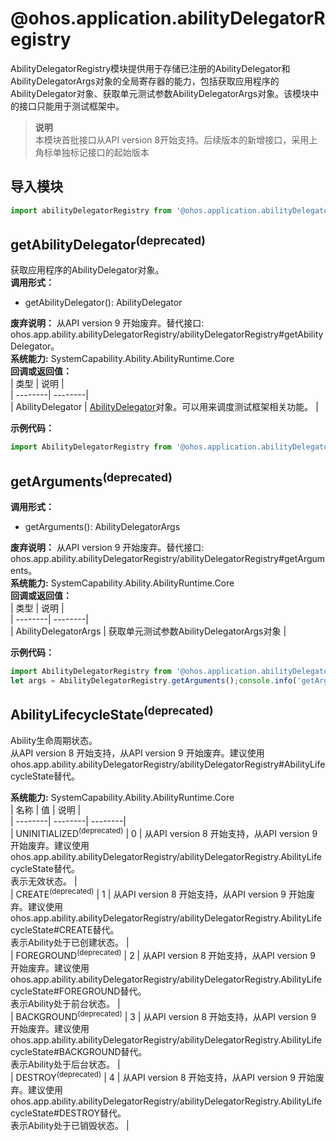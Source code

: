 # @ohos.application.abilityDelegatorRegistry    
AbilityDelegatorRegistry模块提供用于存储已注册的AbilityDelegator和AbilityDelegatorArgs对象的全局寄存器的能力，包括获取应用程序的AbilityDelegator对象、获取单元测试参数AbilityDelegatorArgs对象。该模块中的接口只能用于测试框架中。  
> **说明**   
>本模块首批接口从API version 8开始支持。后续版本的新增接口，采用上角标单独标记接口的起始版本  
  
## 导入模块  
  
```js    
import abilityDelegatorRegistry from '@ohos.application.abilityDelegatorRegistry'    
```  
    
## getAbilityDelegator<sup>(deprecated)</sup>    
获取应用程序的AbilityDelegator对象。  
 **调用形式：**     
- getAbilityDelegator(): AbilityDelegator  
  
 **废弃说明：** 从API version 9 开始废弃。替代接口: ohos.app.ability.abilityDelegatorRegistry/abilityDelegatorRegistry#getAbilityDelegator。  
 **系统能力:**  SystemCapability.Ability.AbilityRuntime.Core    
 **回调或返回值：**     
| 类型 | 说明 |  
| --------| --------|  
| AbilityDelegator | [AbilityDelegator](js-apis-inner-application-abilityDelegator.md#AbilityDelegator)对象。可以用来调度测试框架相关功能。 |  
    
 **示例代码：**   
```ts    
import AbilityDelegatorRegistry from '@ohos.application.abilityDelegatorRegistry';let abilityDelegator = AbilityDelegatorRegistry.getAbilityDelegator();    
```    
  
    
## getArguments<sup>(deprecated)</sup>  
 **调用形式：**     
- getArguments(): AbilityDelegatorArgs  
  
 **废弃说明：** 从API version 9 开始废弃。替代接口: ohos.app.ability.abilityDelegatorRegistry/abilityDelegatorRegistry#getArguments。  
 **系统能力:**  SystemCapability.Ability.AbilityRuntime.Core    
 **回调或返回值：**     
| 类型 | 说明 |  
| --------| --------|  
| AbilityDelegatorArgs | 获取单元测试参数AbilityDelegatorArgs对象 |  
    
 **示例代码：**   
```ts    
import AbilityDelegatorRegistry from '@ohos.application.abilityDelegatorRegistry';  
let args = AbilityDelegatorRegistry.getArguments();console.info('getArguments bundleName: ${args.bundleName}');console.info('getArguments testCaseNames: ${args.testCaseNames}');console.info('getArguments testRunnerClassName: ${args.testRunnerClassName}');    
```    
  
    
## AbilityLifecycleState<sup>(deprecated)</sup>    
Ability生命周期状态。    
从API version 8 开始支持，从API version 9 开始废弃。建议使用ohos.app.ability.abilityDelegatorRegistry/abilityDelegatorRegistry#AbilityLifecycleState替代。    
    
 **系统能力:**  SystemCapability.Ability.AbilityRuntime.Core    
| 名称 | 值 | 说明 |  
| --------| --------| --------|  
| UNINITIALIZED<sup>(deprecated)</sup> | 0 | 从API version 8 开始支持，从API version 9 开始废弃。建议使用ohos.app.ability.abilityDelegatorRegistry/abilityDelegatorRegistry.AbilityLifecycleState替代。<br>表示无效状态。 |  
| CREATE<sup>(deprecated)</sup> | 1 | 从API version 8 开始支持，从API version 9 开始废弃。建议使用ohos.app.ability.abilityDelegatorRegistry/abilityDelegatorRegistry.AbilityLifecycleState#CREATE替代。<br>表示Ability处于已创建状态。 |  
| FOREGROUND<sup>(deprecated)</sup> | 2 | 从API version 8 开始支持，从API version 9 开始废弃。建议使用ohos.app.ability.abilityDelegatorRegistry/abilityDelegatorRegistry.AbilityLifecycleState#FOREGROUND替代。<br>表示Ability处于前台状态。 |  
| BACKGROUND<sup>(deprecated)</sup> | 3 | 从API version 8 开始支持，从API version 9 开始废弃。建议使用ohos.app.ability.abilityDelegatorRegistry/abilityDelegatorRegistry.AbilityLifecycleState#BACKGROUND替代。<br>表示Ability处于后台状态。 |  
| DESTROY<sup>(deprecated)</sup> | 4 | 从API version 8 开始支持，从API version 9 开始废弃。建议使用ohos.app.ability.abilityDelegatorRegistry/abilityDelegatorRegistry.AbilityLifecycleState#DESTROY替代。<br>表示Ability处于已销毁状态。 |  
